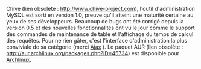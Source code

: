 <!-- title: Chive a mûri -->
<!-- category: Archlinux -->

Chive (lien obsolète : http://www.chive-project.com), l'outil d'administration MySQL est
sorti en version 1.0, preuve qu'il atteint une maturité certaine au yeux de ses
développeurs. <!-- more -->Beaucoup de bugs ont été corrigé depuis la version 0.5 et des
nouvelles fonctionnalités ont vu le jour comme le support des commandes de
maintenance de table et l'affichage du temps de calcul des requêtes. Pour ne
rien gâter, c'est l'interface d'administration la plus conviviale de sa
catégorie (merci
[Ajax](http://fr.wikipedia.org/wiki/Asynchronous_JavaScript_and_XML) ). Le
paquet AUR (lien obsolète : http://aur.archlinux.org/packages.php?ID=45734) est disponible pour
[Archlinux](http://archlinux.fr/).
